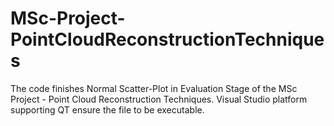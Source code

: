 # MSc-Project-PointCloudReconstructionTechniques
The code finishes Normal Scatter-Plot in Evaluation Stage of the MSc Project - Point Cloud Reconstruction Techniques.
Visual Studio platform supporting QT ensure the file to be executable.
